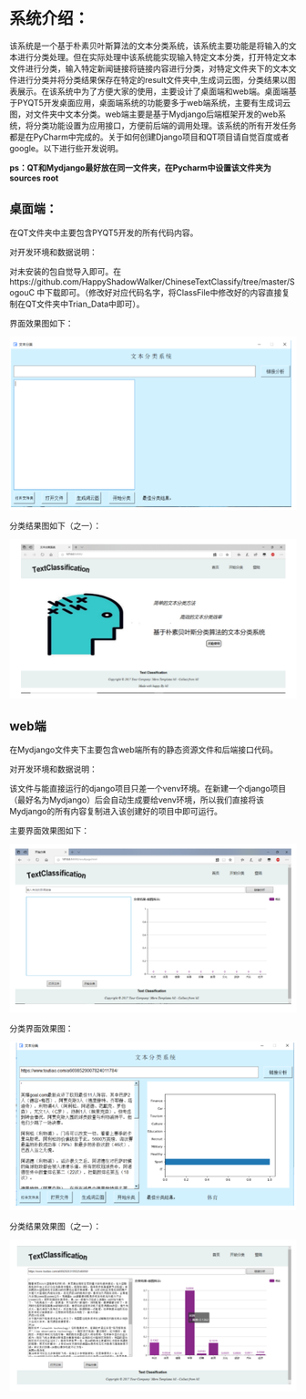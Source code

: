 # 系统介绍：

该系统是一个基于朴素贝叶斯算法的文本分类系统，该系统主要功能是将输入的文本进行分类处理。但在实际处理中该系统能实现输入特定文本分类，打开特定文本文件进行分类，输入特定新闻链接将链接内容进行分类，对特定文件夹下的文本文件进行分类并将分类结果保存在特定的result文件夹中,生成词云图，分类结果以图表展示。在该系统中为了方便大家的使用，主要设计了桌面端和web端。桌面端基于PYQT5开发桌面应用，桌面端系统的功能要多于web端系统，主要有生成词云图，对文件夹中文本分类。web端主要是基于Mydjango后端框架开发的web系统，将分类功能设置为应用接口，方便前后端的调用处理。该系统的所有开发任务都是在PyCharm中完成的。关于如何创建Django项目和QT项目请自觉百度或者google。以下进行些开发说明。

**ps：QT和Mydjango最好放在同一文件夹，在Pycharm中设置该文件夹为sources root**

## 桌面端：

在QT文件夹中主要包含PYQT5开发的所有代码内容。

对开发环境和数据说明：

对未安装的包自觉导入即可。在https://github.com/HappyShadowWalker/ChineseTextClassify/tree/master/SogouC 中下载即可。（修改好对应代码名字，将ClassFile中修改好的内容直接复制在QT文件夹中Trian_Data中即可）。

界面效果图如下：

![](picture/1.png)

分类结果图如下（之一）：

![](picture/2.png)

## web端

在Mydjango文件夹下主要包含web端所有的静态资源文件和后端接口代码。

对开发环境和数据说明：

该文件与能直接运行的django项目只差一个venv环境。在新建一个django项目（最好名为Mydjango）后会自动生成要给venv环境，所以我们直接将该Mydjango的所有内容复制进入该创建好的项目中即可运行。

主要界面效果图如下：

![](picture/3.png)

分类界面效果图：

![](picture/4.png)

分类结果效果图（之一）：

![](picture/5.png)

